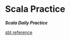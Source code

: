 # Scala Practice
***Scala Daily Practice***

[sbt reference](https://www.scala-sbt.org/documentation.html)
